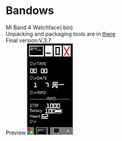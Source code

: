 # Bandows
Mi Band 4 Watchface(.bin)
<br>
Unpacking and packaging tools are in [there](https://amazfitwatchfaces.com/forum/viewtopic.php?f=25&t=704&p=1746)
<br>
Final version:V.3.7
<br>
Preview
<img src="Bandows_animated.gif">
